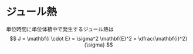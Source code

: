 # ジュール熱

単位時間に単位体積中で発生するジュール熱は
$$
J = \mathbf{i \cdot E} = \sigma^2 \mathbf{E}^2 = \dfrac{\mathbf{i}^2}{\sigma}
$$

